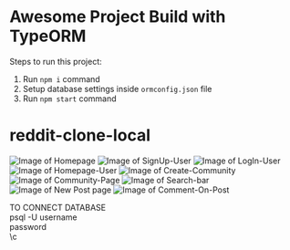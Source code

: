 # Awesome Project Build with TypeORM

Steps to run this project:

1. Run `npm i` command
2. Setup database settings inside `ormconfig.json` file
3. Run `npm start` command
# reddit-clone-local
![Image of Homepage](https://github.com/atharva20-coder/mock-images/blob/main/readit_%20the%20front%20page%20of%20the%20internet%20%E2%80%94%20Mozilla%20Firefox%2004-03-2021%2010_28_50.png)
![Image of SignUp-User](https://github.com/atharva20-coder/mock-images/blob/main/Register%20%E2%80%94%20Mozilla%20Firefox%2004-03-2021%2010_32_55.png)
![Image of LogIn-User](https://github.com/atharva20-coder/mock-images/blob/main/Login%20%E2%80%94%20Mozilla%20Firefox%2004-03-2021%2018_12_17.png)
![Image of Homepage-User](https://github.com/atharva20-coder/mock-images/blob/main/Register%20%E2%80%94%20Mozilla%20Firefox%2004-03-2021%2010_33_32.png)
![Image of Create-Community](https://github.com/atharva20-coder/mock-images/blob/main/Register%20%E2%80%94%20Mozilla%20Firefox%2004-03-2021%2010_33_39.png)
![Image of Community-Page](https://github.com/atharva20-coder/mock-images/blob/main/Register%20%E2%80%94%20Mozilla%20Firefox%2004-03-2021%2010_34_11.png)
![Image of Search-bar](https://github.com/atharva20-coder/mock-images/blob/main/Register%20%E2%80%94%20Mozilla%20Firefox%2004-03-2021%2010_33_52.png)
![Image of New Post page](https://github.com/atharva20-coder/mock-images/blob/main/Register%20%E2%80%94%20Mozilla%20Firefox%2004-03-2021%2010_34_42.png)
![Image of Comment-On-Post](https://github.com/atharva20-coder/mock-images/blob/main/Register%20%E2%80%94%20Mozilla%20Firefox%2004-03-2021%2010_34_24.png)


TO CONNECT DATABASE<br>
psql -U username<br>
password <br>
\c
